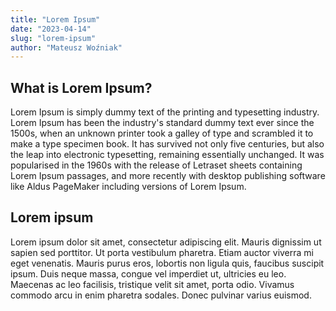 ```yaml
---
title: "Lorem Ipsum"
date: "2023-04-14"
slug: "lorem-ipsum"
author: "Mateusz Woźniak"
---
```

## What is Lorem Ipsum?
Lorem Ipsum is simply dummy text of the printing and typesetting industry. Lorem Ipsum has been the industry's standard dummy text ever since the 1500s, when an unknown printer took a galley of type and scrambled it to make a type specimen book. It has survived not only five centuries, but also the leap into electronic typesetting, remaining essentially unchanged. It was popularised in the 1960s with the release of Letraset sheets containing Lorem Ipsum passages, and more recently with desktop publishing software like Aldus PageMaker including versions of Lorem Ipsum.
## Lorem ipsum
Lorem ipsum dolor sit amet, consectetur adipiscing elit. Mauris dignissim ut sapien sed porttitor. Ut porta vestibulum pharetra. Etiam auctor viverra mi eget venenatis. Mauris purus eros, lobortis non ligula quis, faucibus suscipit ipsum. Duis neque massa, congue vel imperdiet ut, ultricies eu leo. Maecenas ac leo facilisis, tristique velit sit amet, porta odio. Vivamus commodo arcu in enim pharetra sodales. Donec pulvinar varius euismod.